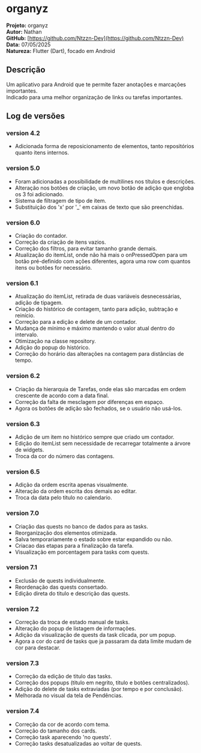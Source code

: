 # organyz

**Projeto:** organyz  
**Autor:** Nathan  
**GitHub:** [https://github.com/Ntzzn-Dev](https://github.com/Ntzzn-Dev)  
**Data:** 07/05/2025  
**Natureza:** Flutter (Dart), focado em Android  

## Descrição  

Um aplicativo para Android que te permite fazer anotações e marcações importantes.  
Indicado para uma melhor organização de links ou tarefas importantes.  

## Log de versões  

### version 4.2  
- Adicionada forma de reposicionamento de elementos, tanto repositórios quanto itens internos.  

### version 5.0  
- Foram adicionadas a possibilidade de multilines nos títulos e descrições.  
- Alteração nos botões de criação, um novo botão de adição que engloba os 3 foi adicionado.  
- Sistema de filtragem de tipo de item.  
- Substituição dos 'x' por '_' em caixas de texto que são preenchidas.  

### version 6.0  
- Criação do contador.  
- Correção da criação de itens vazios.  
- Correção dos filtros, para evitar tamanho grande demais.  
- Atualização do itemList, onde não há mais o onPressedOpen para um botão pré-definido com ações diferentes, agora uma row com quantos itens ou botões for necessário.  

### version 6.1  
- Atualização do itemList, retirada de duas variáveis desnecessárias, adição de tipagem.  
- Criação do histórico de contagem, tanto para adição, subtração e reinício.  
- Correção para a edição e delete de um contador.  
- Mudança de mínimo e máximo mantendo o valor atual dentro do intervalo.  
- Otimização na classe repository.  
- Adição do popup do histórico.  
- Correção do horário das alterações na contagem para distâncias de tempo.  

### version 6.2  
- Criação da hierarquia de Tarefas, onde elas são marcadas em ordem crescente de acordo com a data final.  
- Correção da falta de mesclagem por diferenças em espaço.  
- Agora os botões de adição são fechados, se o usuário não usá-los.  

### version 6.3  
- Adição de um item no histórico sempre que criado um contador.  
- Edição do itemList sem necessidade de recarregar totalmente a árvore de widgets.  
- Troca da cor do número das contagens.  

### version 6.5  
- Adição da ordem escrita apenas visualmente.  
- Alteração da ordem escrita dos demais ao editar.  
- Troca da data pelo titulo no calendario.  

### version 7.0  
- Criação das quests no banco de dados para as tasks.  
- Reorganização dos elementos otimizada.  
- Salva temporariamente o estado sobre estar expandido ou não.  
- Criacao das etapas para a finalização da tarefa.  
- Visualização em porcentagem para tasks com quests.  

### version 7.1  
- Exclusão de quests individualmente.  
- Reordenação das quests consertado.  
- Edição direta do titulo e descrição das quests.  

### version 7.2  
- Correção da troca de estado manual de tasks.  
- Alteração do popup de listagem de informações.  
- Adição da visualização de quests da task clicada, por um popup.  
- Agora a cor do card de tasks que ja passaram da data limite mudam de cor para destacar.  

### version 7.3
- Correção da edição de titulo das tasks.  
- Correção dos popups (titulo em negrito, titulo e botões centralizados).  
- Adição do delete de tasks extraviadas (por tempo e por conclusão).  
- Melhorada no visual da tela de Pendências.  

### version 7.4  
- Correção da cor de acordo com tema.  
- Correção do tamanho dos cards.  
- Correção task aparecendo 'no quests'.  
- Correção tasks desatualizadas ao voltar de quests.  